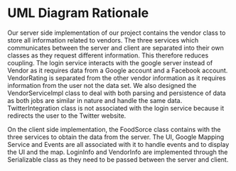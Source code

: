 # UML Diagram Rationale

Our server side implementation of our project contains the vendor class to store all information related to vendors. The three services which communicates between the server and client are separated into their own classes as they request different information. This therefore reduces coupling. The login service interacts with the google server instead of Vendor as it requires data from a Google account and a Facebook account. VendorRating is separated from the other vendor information as it requires information from the user not the data set. We also designed the VendorServiceImpl class to deal with both parsing and persistence of data as both jobs are similar in nature and handle the same data. TwitterIntegration class is not associated with the login service because it redirects the user to the Twitter website.

On the client side implementation, the FoodSorce class contains with the three services to obtain the data from the server. The UI, Google Mapping Service and Events are all associated with it to handle events and to display the UI and the map. LoginInfo and VendorInfo are implemented through the Serializable class as they need to be passed between the server and client.
